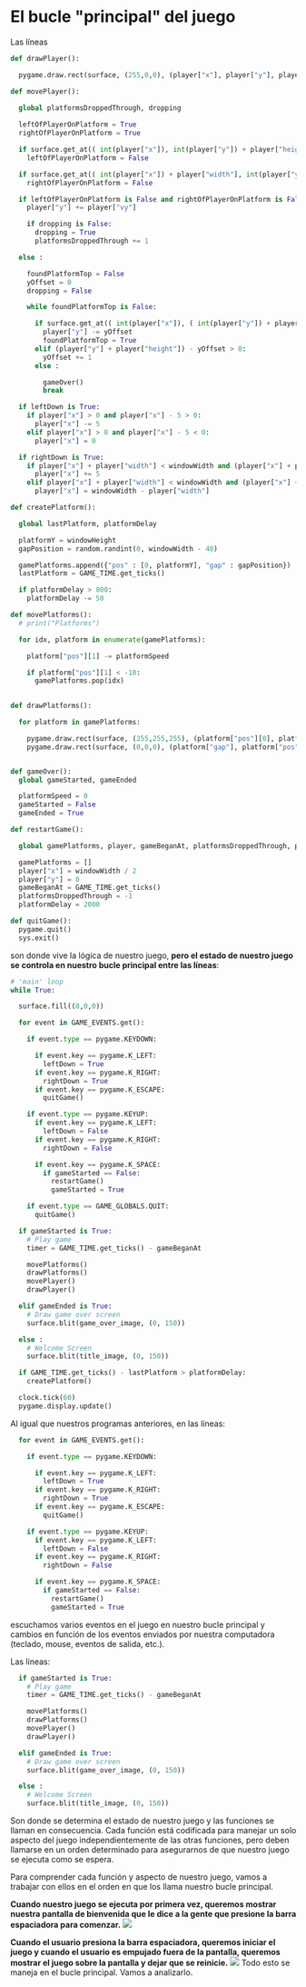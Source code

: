 # El bucle "principal" del juego
Las líneas
```python 
def drawPlayer():

  pygame.draw.rect(surface, (255,0,0), (player["x"], player["y"], player["width"], player["height"]))

def movePlayer():
  
  global platformsDroppedThrough, dropping

  leftOfPlayerOnPlatform = True
  rightOfPlayerOnPlatform = True

  if surface.get_at(( int(player["x"]), int(player["y"]) + player["height"])) == (0,0,0,255):
    leftOfPlayerOnPlatform = False

  if surface.get_at(( int(player["x"]) + player["width"], int(player["y"]) + player["height"])) == (0,0,0,255):
    rightOfPlayerOnPlatform = False

  if leftOfPlayerOnPlatform is False and rightOfPlayerOnPlatform is False and (player["y"] + player["height"]) + player["vy"] < windowHeight:
    player["y"] += player["vy"]

    if dropping is False:
      dropping = True
      platformsDroppedThrough += 1

  else :

    foundPlatformTop = False
    yOffset = 0
    dropping = False

    while foundPlatformTop is False:

      if surface.get_at(( int(player["x"]), ( int(player["y"]) + player["height"]) - yOffset )) == (0,0,0,255):
        player["y"] -= yOffset
        foundPlatformTop = True
      elif (player["y"] + player["height"]) - yOffset > 0:
        yOffset += 1
      else :

        gameOver()
        break

  if leftDown is True:
    if player["x"] > 0 and player["x"] - 5 > 0:
      player["x"] -= 5
    elif player["x"] > 0 and player["x"] - 5 < 0:
      player["x"] = 0

  if rightDown is True:
    if player["x"] + player["width"] < windowWidth and (player["x"] + player["width"]) + 5 < windowWidth:
      player["x"] += 5
    elif player["x"] + player["width"] < windowWidth and (player["x"] + player["width"]) + 5 > windowWidth:
      player["x"] = windowWidth - player["width"]

def createPlatform():

  global lastPlatform, platformDelay

  platformY = windowHeight
  gapPosition = random.randint(0, windowWidth - 40)

  gamePlatforms.append({"pos" : [0, platformY], "gap" : gapPosition})
  lastPlatform = GAME_TIME.get_ticks()

  if platformDelay > 800:
    platformDelay -= 50

def movePlatforms():
  # print("Platforms")

  for idx, platform in enumerate(gamePlatforms):

    platform["pos"][1] -= platformSpeed

    if platform["pos"][1] < -10:
      gamePlatforms.pop(idx)
      

def drawPlatforms():

  for platform in gamePlatforms:

    pygame.draw.rect(surface, (255,255,255), (platform["pos"][0], platform["pos"][1], windowWidth, 10))
    pygame.draw.rect(surface, (0,0,0), (platform["gap"], platform["pos"][1], 40, 10) )


def gameOver():
  global gameStarted, gameEnded

  platformSpeed = 0
  gameStarted = False
  gameEnded = True

def restartGame():

  global gamePlatforms, player, gameBeganAt, platformsDroppedThrough, platformDelay

  gamePlatforms = []
  player["x"] = windowWidth / 2
  player["y"] = 0
  gameBeganAt = GAME_TIME.get_ticks()
  platformsDroppedThrough = -1
  platformDelay = 2000

def quitGame():
  pygame.quit()
  sys.exit()
```

son donde vive la lógica de nuestro juego, **pero el estado de nuestro juego se controla en nuestro bucle principal entre las líneas**:

```python 
# 'main' loop
while True:

  surface.fill((0,0,0))

  for event in GAME_EVENTS.get():

    if event.type == pygame.KEYDOWN:

      if event.key == pygame.K_LEFT:
        leftDown = True
      if event.key == pygame.K_RIGHT:
        rightDown = True
      if event.key == pygame.K_ESCAPE:
        quitGame()

    if event.type == pygame.KEYUP:
      if event.key == pygame.K_LEFT:
        leftDown = False
      if event.key == pygame.K_RIGHT:
        rightDown = False

      if event.key == pygame.K_SPACE:
        if gameStarted == False:
          restartGame()
          gameStarted = True

    if event.type == GAME_GLOBALS.QUIT:
      quitGame()

  if gameStarted is True:
    # Play game
    timer = GAME_TIME.get_ticks() - gameBeganAt

    movePlatforms()
    drawPlatforms()
    movePlayer()
    drawPlayer()

  elif gameEnded is True:
    # Draw game over screen
    surface.blit(game_over_image, (0, 150))

  else :
    # Welcome Screen
    surface.blit(title_image, (0, 150))

  if GAME_TIME.get_ticks() - lastPlatform > platformDelay:
    createPlatform()

  clock.tick(60)
  pygame.display.update()
```
Al igual que nuestros programas anteriores, en las líneas:

```python
  for event in GAME_EVENTS.get():

    if event.type == pygame.KEYDOWN:

      if event.key == pygame.K_LEFT:
        leftDown = True
      if event.key == pygame.K_RIGHT:
        rightDown = True
      if event.key == pygame.K_ESCAPE:
        quitGame()

    if event.type == pygame.KEYUP:
      if event.key == pygame.K_LEFT:
        leftDown = False
      if event.key == pygame.K_RIGHT:
        rightDown = False

      if event.key == pygame.K_SPACE:
        if gameStarted == False:
          restartGame()
          gameStarted = True
```
 escuchamos varios eventos en el juego en nuestro bucle principal y cambios en función de los eventos enviados por nuestra computadora (teclado, mouse, eventos de salida, etc.). 

Las líneas:

```python
  if gameStarted is True:
    # Play game
    timer = GAME_TIME.get_ticks() - gameBeganAt

    movePlatforms()
    drawPlatforms()
    movePlayer()
    drawPlayer()

  elif gameEnded is True:
    # Draw game over screen
    surface.blit(game_over_image, (0, 150))

  else :
    # Welcome Screen
    surface.blit(title_image, (0, 150))
```

Son donde se determina el estado de nuestro juego y las funciones se llaman en consecuencia. Cada función está codificada para manejar un solo aspecto del juego independientemente de las otras funciones, pero deben llamarse en un orden determinado para asegurarnos de que nuestro juego se ejecuta como se espera. 

Para comprender cada función y aspecto de nuestro juego, vamos a trabajar con ellos en el orden en que los llama nuestro bucle principal.

**Cuando nuestro juego se ejecuta por primera vez, queremos mostrar nuestra pantalla de bienvenida que le dice a la gente que presione la barra espaciadora para comenzar.**
![](https://github.com/Ezzzzzzzzzzzzzz/Taller_PyG/blob/master/PracticasPyG/Practica4/intro.JPG)

**Cuando el usuario presiona la barra espaciadora, queremos iniciar el juego y cuando el usuario es empujado fuera de la pantalla, queremos mostrar el juego sobre la pantalla y dejar que se reinicie.** 
![](https://github.com/Ezzzzzzzzzzzzzz/Taller_PyG/blob/master/PracticasPyG/Practica4/gameover.JPG)
Todo esto se maneja en el bucle principal. Vamos a analizarlo.
<!--stackedit_data:
eyJoaXN0b3J5IjpbLTE2MjAxOTk5NjcsMjAxNzEwMjEwNSwxOT
AwNDg0NzM0LDkwMjQxNzY0MV19
-->